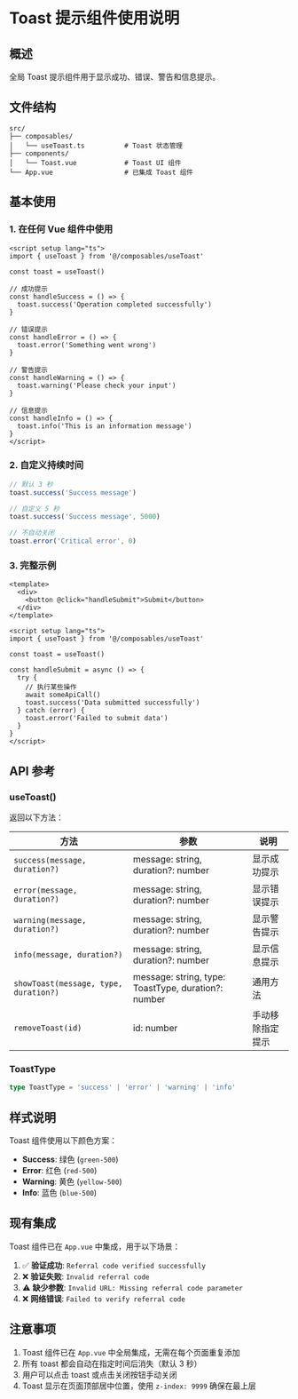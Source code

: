 # Toast 提示组件使用说明

## 概述

全局 Toast 提示组件用于显示成功、错误、警告和信息提示。

## 文件结构

```
src/
├── composables/
│   └── useToast.ts          # Toast 状态管理
├── components/
│   └── Toast.vue            # Toast UI 组件
└── App.vue                  # 已集成 Toast 组件
```

## 基本使用

### 1. 在任何 Vue 组件中使用

```vue
<script setup lang="ts">
import { useToast } from '@/composables/useToast'

const toast = useToast()

// 成功提示
const handleSuccess = () => {
  toast.success('Operation completed successfully')
}

// 错误提示
const handleError = () => {
  toast.error('Something went wrong')
}

// 警告提示
const handleWarning = () => {
  toast.warning('Please check your input')
}

// 信息提示
const handleInfo = () => {
  toast.info('This is an information message')
}
</script>
```

### 2. 自定义持续时间

```typescript
// 默认 3 秒
toast.success('Success message')

// 自定义 5 秒
toast.success('Success message', 5000)

// 不自动关闭
toast.error('Critical error', 0)
```

### 3. 完整示例

```vue
<template>
  <div>
    <button @click="handleSubmit">Submit</button>
  </div>
</template>

<script setup lang="ts">
import { useToast } from '@/composables/useToast'

const toast = useToast()

const handleSubmit = async () => {
  try {
    // 执行某些操作
    await someApiCall()
    toast.success('Data submitted successfully')
  } catch (error) {
    toast.error('Failed to submit data')
  }
}
</script>
```

## API 参考

### useToast()

返回以下方法：

| 方法 | 参数 | 说明 |
|------|------|------|
| `success(message, duration?)` | message: string, duration?: number | 显示成功提示 |
| `error(message, duration?)` | message: string, duration?: number | 显示错误提示 |
| `warning(message, duration?)` | message: string, duration?: number | 显示警告提示 |
| `info(message, duration?)` | message: string, duration?: number | 显示信息提示 |
| `showToast(message, type, duration?)` | message: string, type: ToastType, duration?: number | 通用方法 |
| `removeToast(id)` | id: number | 手动移除指定提示 |

### ToastType

```typescript
type ToastType = 'success' | 'error' | 'warning' | 'info'
```

## 样式说明

Toast 组件使用以下颜色方案：

- **Success**: 绿色 (`green-500`)
- **Error**: 红色 (`red-500`)
- **Warning**: 黄色 (`yellow-500`)
- **Info**: 蓝色 (`blue-500`)

## 现有集成

Toast 组件已在 `App.vue` 中集成，用于以下场景：

1. ✅ **验证成功**: `Referral code verified successfully`
2. ❌ **验证失败**: `Invalid referral code`
3. ⚠️ **缺少参数**: `Invalid URL: Missing referral code parameter`
4. ❌ **网络错误**: `Failed to verify referral code`

## 注意事项

1. Toast 组件已在 `App.vue` 中全局集成，无需在每个页面重复添加
2. 所有 toast 都会自动在指定时间后消失（默认 3 秒）
3. 用户可以点击 toast 或点击关闭按钮手动关闭
4. Toast 显示在页面顶部居中位置，使用 `z-index: 9999` 确保在最上层


